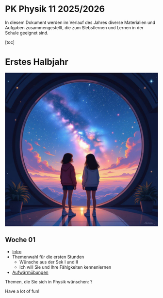 PK Physik 11 2025/2026
======================

In diesem Dokument werden im Verlauf des Jahres diverse Materialien und Aufgaben zusammengestellt, die zum Slebstlernen und Lernen in der Schule geeignet sind.

[toc]

# Erstes Halbjahr

![!large aussichten](./aussichten.jpg)

## Woche 01

- [Intro](./00_Intro.slides.md)
- Themenwahl für die ersten Stunden
    - Wünsche aus der Sek I und II
    - Ich will Sie und Ihre Fähigkeiten kennenlernen
- [Aufwärmübungen](./01_Aufgaben_Aufwärmen.md)

Themen, die Sie sich in Physik wünschen: ?



<!--

## Woche 02
- [Aufwärmübungen](./01_Aufgaben_Aufwärmen.md)

### interne Notizen

Weg vom Flaschenzug zur Energie: Kraft -> Arbeit -> Energieänderung...

## Woche 03 (nach den Ferien)

- [Arbeitsauftrag Elektrofahrzeuge](./02_Aufgaben_Elektrofahrzeuge.md)

Falls Sie etwas übersehen haben, nachschlagen wollen oder insgesamt immer schon mal wissen wollten, was Energie eigentlich ist: https://www.heise.de/hintergrund/Energie-Ein-Crash-Kurs-4271946.html

## Fachprojektwoche

[Arbeitsauftrag und Ziele](03_Fachprojektwoche.md)

## Woche nach den Winterferien

[Charakteristische Denk- und Arbeitsweisen in der Physik](04_Methoden_Physik.md)

## Woche zwei, drei vier

- Eigene Protokolle zu Experimenten
- Einstieg in Thermodynamik
- Funktionsweise Kühlschränke oder Wärmepumpe
- Planung von Experimenten zur Untersuchung der Abkühlungsvorgänge eines Körpers

## Nach den Osterferien

### Interpretation von IR-Bildern

> Recherchieren Sie ein IR-Bild und präsentieren Sie dieses dem Kurs. Erläutern Sie die physikalischen Hintergründe zu den besonders interessanten Stellen im Bild.

### Anwendungsgebiete von IR Licht erläutern

> Der Wikipediaartikel zum Thema Infrarotstrahlung listet 13 Anwendungsgebiete auf. Erläutern Sie zwei dieser Anwendungsgebiete. Beurteilen Sie begründet den persönlichen Nutzen für Sie und genauso den Nutzen für die Gesellschaft im Allgemeinen.

Schriftliche Arbeit mit Vergleich.

-->

Have a lot of fun!
